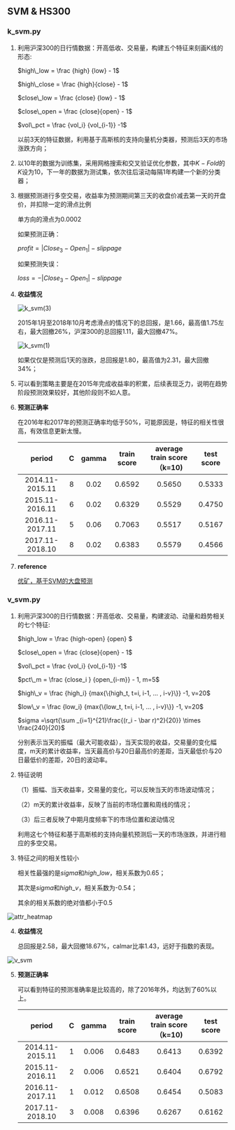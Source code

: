 ## SVM & HS300 

### k_svm.py

1. 利用沪深300的日行情数据：开高低收、交易量，构建五个特征来刻画K线的形态:

   $high\_low = \frac {high} {low} - 1$

   $high\_close = \frac {high}{close} - 1$

   $close\_low = \frac {close} {low} - 1$

   $close\_open = \frac {close}{open} - 1$

   $vol\_pct = \frac {vol_i} {vol_{i-1}} -1$

   以前3天的特征数据，利用基于高斯核的支持向量机分类器，预测后3天的市场涨跌方向；

2. 以10年的数据为训练集，采用网格搜索和交叉验证优化参数，其中$K-Fold$的$K$设为10，下一年的数据为测试集，依次往后滚动每隔1年构建一个新的分类器；

3. 根据预测进行多空交易，收益率为预测期间第三天的收盘价减去第一天的开盘价，并扣除一定的滑点比例

   单方向的滑点为0.0002

   如果预测正确：

   $profit = |Close_3 - Open_1|- slippage$

   如果预测失误：

   $loss =- |Close_3 - Open_1| - slippage$

4. **收益情况**

   ![k_svm(3)](https://github.com/Jensenberg/SVM-and-HS300/blob/master/data/k_svm(3).png)

   2015年1月至2018年10月考虑滑点的情况下的总回报，是1.66，最高值1.75左右，最大回撤26%，沪深300的总回报1.11，最大回撤47%。

   ![k_svm(1)](https://github.com/Jensenberg/SVM-and-HS300/blob/master/data/k_svm(1).png)

   如果仅仅是预测后1天的涨跌，总回报是1.80，最高值为2.31，最大回撤34%；

5. 可以看到策略主要是在2015年完成收益率的积累，后续表现乏力，说明在趋势阶段预测效果较好，其他阶段则不如人意。

6. **预测正确率**

   在2016年和2017年的预测正确率均低于50%，可能原因是，特征的相关性很高，有效信息更新太慢。

   |      period      |  C   | gamma | train score | average train score（k=10) | test score |
   | :--------------: | :--: | :---: | :---------: | :------------------------: | :--------: |
   | 2014.11- 2015.11 |  8   | 0.02  |   0.6592    |           0.5650           |   0.5333   |
   | 2015.11-2016.11  |  6   | 0.02  |   0.6329    |           0.5529           |   0.4750   |
   | 2016.11-2017.11  |  5   | 0.06  |   0.7063    |           0.5517           |   0.5167   |
   | 2017.11-2018.10  |  8   | 0.02  |   0.6383    |           0.5579           |   0.4566   |

7. **reference**

   [优矿，基于SVM的大盘预测](https://uqer.io/v3/community/share/56e6629e228e5b6ef3157588)

### v_svm.py

1. 利用沪深300的日行情数据：开高低收、交易量，构建波动、动量和趋势相关的七个特征:

   $high\_low = \frac {high-open} {open} $

   $close\_open = \frac {close}{open} - 1$

   $vol\_pct = \frac {vol_i} {vol_{i-1}} -1$

   $pct\_m = \frac {close_i } {open_{i-m}} - 1, m=5$

   $high\_v = \frac {high_i} {max{\{high_t,  t=i, i-1, ... , i-v}\}} -1, v=20$

   $low\_v = \frac {low_i} {max{\{low_t,  t=i, i-1, ... , i-v}\}} -1, v=20$

   $sigma =\sqrt{\sum _{i=1}^{21}\frac{(r_i - \bar r)^2}{20}} \times \frac{240}{20}$

   分别表示当天的振幅（最大可能收益），当天实现的收益，交易量的变化幅度，m天的累计收益率，当天最高价与20日最高价的差距，当天最低价与20日最低价的差距，20日的波动率。

2. 特征说明

   （1）振幅、当天收益率，交易量的变化，可以反映当天的市场波动情况；

   （2）m天的累计收益率，反映了当前的市场位置和周线的情况；

   （3）后三者反映了中期月度频率下的市场位置和波动情况

   利用这七个特征和基于高斯核的支持向量机预测后一天的市场涨跌，并进行相应的多空交易。

3. 特征之间的相关性较小

   相关性最强的是$sigma$和$high\_low$，相关系数为0.65；

   其次是$sigma$和$high\_v$，相关系数为-0.54；

   其余的相关系数的绝对值都小于0.5

![attr_heatmap](https://github.com/Jensenberg/SVM-and-HS300/blob/master/data/attr_heatmap.png)

4. **收益情况**

   总回报是2.58，最大回撤18.67%，calmar比率1.43，远好于指数的表现。

![v_svm](https://github.com/Jensenberg/SVM-and-HS300/blob/master/data/v_svm.png)



5. **预测正确率**

   可以看到特征的预测准确率是比较高的，除了2016年外，均达到了60%以上。

   |period|C|gamma|train score|average train score（k=10)|test score|
   |:--------------:|:--:|:-----:|:---------:|:------------------------:|:--------:|
   | 2014.11- 2015.11 |  1   | 0.006 |   0.6483    |           0.6413           |   0.6392   |
   | 2015.11- 2016.11 |  2   | 0.006 |   0.6521    |           0.6404           |   0.6792   |
   | 2016.11- 2017.11 |  1   | 0.012 |   0.6508    |           0.6454           |   0.5083   |
   | 2017.11- 2018.10 |  3   | 0.008 |   0.6396    |           0.6267           |   0.6162   |

